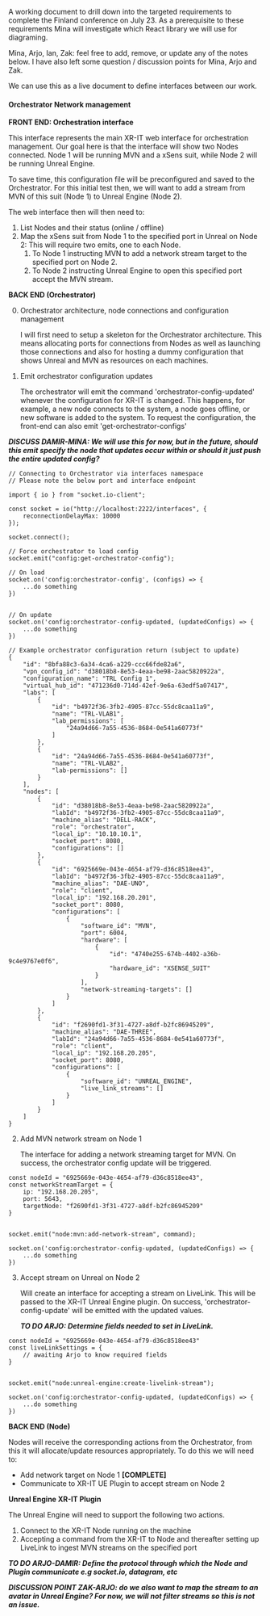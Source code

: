 A working document to drill down into the targeted requirements to complete the Finland conference on July 23. As a prerequisite to these requirements Mina will investigate which React library we will use for diagraming.

Mina, Arjo, Ian, Zak: feel free to add, remove, or update any of the notes below. I have also left some question / discussion points for Mina, Arjo and Zak.

We can use this as a live document to define interfaces between our work.
<h4>Orchestrator Network management</h4>
<b>FRONT END: Orchestration interface</b>

This interface represents the main XR-IT web interface for orchestration management. Our goal here is that the interface will show two Nodes connected. Node 1 will be running MVN and a xSens suit, while Node 2 will be running Unreal Engine.

To save time, this configuration file will be preconfigured and saved to the Orchestrator. For this initial test then, we will want to add a stream from MVN of this suit (Node 1) to Unreal Engine (Node 2).

The web interface then will then need to:

1. List Nodes and their status (online / offline)
2. Map the xSens suit from Node 1 to the specified port in Unreal on Node 2:
   This will require two emits, one to each Node. 
   1. To Node 1 instructing MVN to add a network stream target to the specified port on Node 2.
   2. To Node 2 instructing Unreal Engine to open this specified port accept the MVN stream.

<b>BACK END (Orchestrator)</b>

0. Orchestrator architecture, node connections and configuration management
   
   I will first need to setup a skeleton for the Orchestrator architecture. This means allocating ports for connections from Nodes as well as launching those connections and also for hosting a dummy configuration that shows Unreal and MVN as resources on each machines.

1. Emit orchestrator configuration updates
   
   The orchestrator will emit the command 'orchestrator-config-updated' whenever the configuration for XR-IT is changed. This happens, for example, a new node connects to the system, a node goes offline, or new software is added to the system. To request the configuration, the front-end can also emit 'get-orchestrator-configs'
   
*<b>DISCUSS DAMIR-MINA: We will use this for now, but in the future, should this emit specify the node that updates occur within or should it just push the entire updated config?</b>*

```
// Connecting to Orchestrator via interfaces namespace
// Please note the below port and interface endpoint

import { io } from "socket.io-client";

const socket = io("http://localhost:2222/interfaces", {
    reconnectionDelayMax: 10000
});

socket.connect();

// Force orchestrator to load config
socket.emit("config:get-orchestrator-config");

// On load
socket.on('config:orchestrator-config', (configs) => {
	...do something
})


// On update
socket.on('config:orchestrator-config-updated, (updatedConfigs) => {
	...do something
})
```

```
// Example orchestrator configuration return (subject to update)
{
    "id": "8bfa88c3-6a34-4ca6-a229-ccc66fde82a6",
    "vpn_config_id": "d38018b8-8e53-4eaa-be98-2aac5820922a",
    "configuration_name": "TRL Config 1",
    "virtual_hub_id": "471236d0-714d-42ef-9e6a-63edf5a07417",
    "labs": [
        {
            "id": "b4972f36-3fb2-4905-87cc-55dc8caa11a9",
            "name": "TRL-VLAB1",
            "lab_permissions": [
                "24a94d66-7a55-4536-8684-0e541a60773f"
            ]
        },
        {
            "id": "24a94d66-7a55-4536-8684-0e541a60773f",
            "name": "TRL-VLAB2",
            "lab-permissions": []
        }
    ],
    "nodes": [
        {
            "id": "d38018b8-8e53-4eaa-be98-2aac5820922a",
            "labId": "b4972f36-3fb2-4905-87cc-55dc8caa11a9",
            "machine_alias": "DELL-RACK",
            "role": "orchestrator",
            "local_ip": "10.10.10.1",
            "socket_port": 8080,
            "configurations": []
        },
        {
            "id": "6925669e-043e-4654-af79-d36c8518ee43",
            "labId": "b4972f36-3fb2-4905-87cc-55dc8caa11a9",
            "machine_alias": "DAE-UNO",
            "role": "client",
            "local_ip": "192.168.20.201",
            "socket_port": 8080,
            "configurations": [
                {
                    "software_id": "MVN",
                    "port": 6004,
                    "hardware": [
                        {
                            "id": "4740e255-674b-4402-a36b-9c4e9767e0f6",
                            "hardware_id": "XSENSE_SUIT"
                        }
                    ],
                    "network-streaming-targets": []
                }
            ]
        },
        {
            "id": "f2690fd1-3f31-4727-a8df-b2fc86945209",
            "machine_alias": "DAE-THREE",
            "labId": "24a94d66-7a55-4536-8684-0e541a60773f",
            "role": "client",
            "local_ip": "192.168.20.205",
            "socket_port": 8080,
            "configurations": [
                {
                    "software_id": "UNREAL_ENGINE",
                    "live_link_streams": []
                }
            ]
        }
    ]
}
```
   
2. Add MVN network stream on Node 1

   The interface for adding a network streaming target for MVN. On success, the orchestrator config update will be triggered.
    
```
const nodeId = "6925669e-043e-4654-af79-d36c8518ee43",
const networkStreamTarget = {
	ip: "192.168.20.205",
	port: 5643,
	targetNode: "f2690fd1-3f31-4727-a8df-b2fc86945209"
}


socket.emit("node:mvn:add-network-stream", command);

socket.on('config:orchestrator-config-updated, (updatedConfigs) => {
	...do something
})
```
      

3. Accept stream on Unreal on Node 2

   Will create an interface for accepting a stream on LiveLink. This will be passed to the XR-IT Unreal Engine plugin. On success, 'orchestrator-config-update' will be emitted with the updated values.
   
    <b>*TO DO ARJO: Determine fields needed to set in LiveLink.*</b>
    
```
const nodeId = "6925669e-043e-4654-af79-d36c8518ee43"
const liveLinkSettings = {
	// awaiting Arjo to know required fields
}


socket.emit("node:unreal-engine:create-livelink-stream");

socket.on('config:orchestrator-config-updated, (updatedConfigs) => {
	...do something
})
```
      

<b>BACK END (Node)</b>

Nodes will receive the corresponding actions from the Orchestrator, from this it will allocate/update resources appropriately. To do this we will need to:

- Add network target on Node 1 <b> [COMPLETE] </b>
- Communicate to XR-IT UE Plugin to accept stream on Node 2
  
<b>Unreal Engine XR-IT Plugin</b>

The Unreal Engine will need to support the following two actions. 

1. Connect to the XR-IT Node running on the machine
2. Accepting a command from the XR-IT to Node and thereafter setting up LiveLink to ingest MVN streams on the specified port

<b>*TO DO ARJO-DAMIR: Define the protocol through which the Node and Plugin communicate e.g socket.io, datagram, etc*</b>

*<b>DISCUSSION POINT ZAK-ARJO: do we also want to map the stream to an avatar in Unreal Engine? For now, we will not filter streams so this is not an issue.</b>*